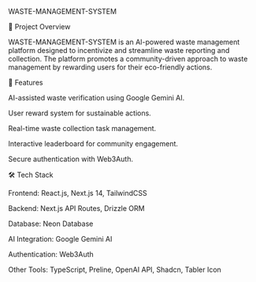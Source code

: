 WASTE-MANAGEMENT-SYSTEM

📌 Project Overview

WASTE-MANAGEMENT-SYSTEM is an AI-powered waste management platform designed to incentivize and streamline waste reporting and collection. The platform promotes a community-driven approach to waste management by rewarding users for their eco-friendly actions.

🎯 Features

AI-assisted waste verification using Google Gemini AI.

User reward system for sustainable actions.

Real-time waste collection task management.

Interactive leaderboard for community engagement.

Secure authentication with Web3Auth.

🛠️ Tech Stack

Frontend: React.js, Next.js 14, TailwindCSS

Backend: Next.js API Routes, Drizzle ORM

Database: Neon Database

AI Integration: Google Gemini AI

Authentication: Web3Auth

Other Tools: TypeScript, Preline, OpenAI API, Shadcn, Tabler Icon
